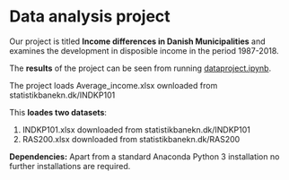 # Data analysis project

Our project is titled **Income differences in Danish Municipalities** and examines the development in disposible income in the period 1987-2018. 

The **results** of the project can be seen from running [dataproject.ipynb](dataproject.ipynb).

The project loads Average_income.xlsx ownloaded from statistikbanekn.dk/INDKP101

This **loades two datasets**:

1. INDKP101.xlsx downloaded from statistikbanekn.dk/INDKP101
1. RAS200.xlsx downloaded from statistikbanekn.dk/RAS200

**Dependencies:** Apart from a standard Anaconda Python 3 installation no further installations are required. 
